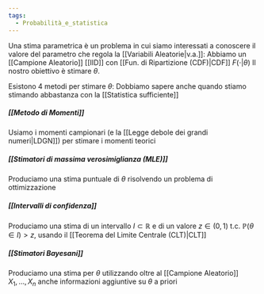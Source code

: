 ```yaml
---
tags:
  - Probabilità_e_statistica
---
```

Una stima parametrica è un problema in cui siamo interessati a conoscere il valore del parametro che regola la [[Variabili Aleatorie|v.a.]]:
Abbiamo un [[Campione Aleatorio]] [[IID]] con [[Fun. di Ripartizione (CDF)|CDF]] $F(\cdot|\theta)$
Il nostro obiettivo è stimare $\theta$.

Esistono 4 metodi per stimare $\theta$:
Dobbiamo sapere anche quando stiamo stimando abbastanza con la [[Statistica sufficiente]]

##### [[Metodo di Momenti]]
Usiamo i momenti campionari (e la [[Legge debole dei grandi numeri|LDGN]]) per stimare i momenti teorici

##### [[Stimatori di massima verosimiglianza (MLE)]]
Produciamo una stima puntuale di $\theta$ risolvendo un problema di ottimizzazione

##### [[Intervalli di confidenza]]
Produciamo una stima di un intervallo $I\subset\mathbb{R}$ e di un valore $z\in(0,1)$ t.c. $\mathbb{P}(\theta\in I)>z$, usando il [[Teorema del Limite Centrale (CLT)|CLT]]

##### [[Stimatori Bayesani]]
Produciamo una stima per $\theta$ utilizzando oltre al [[Campione Aleatorio]] $X_{1},\dots,X_{n}$ anche informazioni aggiuntive su $\theta$ a priori